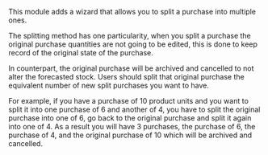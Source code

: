 This module adds a wizard that allows you to split a purchase into multiple ones.

The splitting method has one particularity, when you split a purchase the original purchase quantities are not going to be edited, this is done to keep record of the original state of the purchase.

In counterpart, the original purchase will be archived and cancelled to not alter the forecasted stock. Users should split that original purchase the equivalent number of new split purchases you want to have.

For example, if you have a purchase of 10 product units and you want to split it into one purchase of 6 and another of 4, you have to split the original purchase into one of 6, go back to the original purchase and split it again into one of 4. As a result you will have 3 purchases, the purchase of 6, the purchase of 4, and the original purchase of 10 which will be archived and cancelled.
